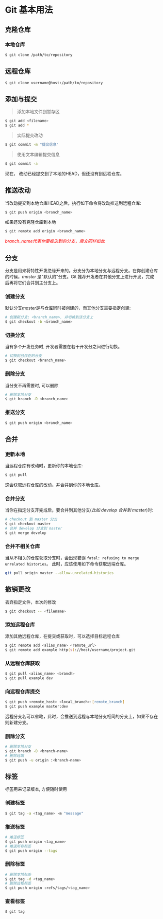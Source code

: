 # Git 基本用法

## 克隆仓库

### 本地仓库

``` zsh
$ git clone /path/to/repository
```

## 远程仓库

``` zsh
$ git clone username@host:/path/to/repository
```

## 添加与提交

> 添加本地文件到暂存区

``` zsh
$ git add <filename>
$ git add *
```

> 实际提交改动

``` zsh
$ git commit -m "提交信息"
```

> 使用文本编辑提交信息

``` zsh
$ git commit -a
```

现在， 改动已经提交到了本地的HEAD，但还没有到远程仓库。

## 推送改动

当改动提交到本地仓库HEAD之后，执行如下命令将改动推送到远程仓库:

``` zsh
$ git push origin <branch_name>
```

如果还没有克隆仓库到本地

``` zsh
$ git remote add origin <branch_name>
```

<font color="red">*branch_name代表你要推送到的分支，后文同样如此*</font>

## 分支

分支是用来将特性开发绝缘开来的。分支分为本地分支与远程分支。在你创建仓库的时候，*master* 是"默认的"分支。Git 推荐开发者在其他分支上进行开发，完成后再将它们合并到主分支上。

### 创建分支

默认分支*master*是与仓库同时被创建的，而其他分支需要指定创建:

``` zsh
# 创建新分支: <branch_name>, 并切换到该分支上
$ git checkout -b <branch_name>
```

### 切换分支

当有多个开发任务时, 开发者需要在若干开发分之间进行切换。

``` zsh
# 切换到已存在的分支
$ git checkout <branch_name>
```

### 删除分支

当分支不再需要时, 可以删除

``` zsh
# 删除本地分支
$ git branch -D <branch_name>
```

### 推送分支



``` zsh
$ git push origin <branch_name>
```

## 合并

### 更新本地

当远程仓库有改动时，更新你的本地仓库:

``` zsh
$ git pull
```

这会获取远程仓库的改动，并合并到你的本地仓库。

### 合并分支

当你在指定分支开完成后，要合并到其他分支(*比如 develop 合并到 master*)时:

``` zsh
# checkout 到 master 分支
$ git checkout master
# 合并 develop 分支到 master
$ git merge develop
```

### 合并不相关仓库

当从不相关的仓库获取分支时，会出现错误 `fatal: refusing to merge unrelated histories`。 此时，应该使用如下命令获取远端仓库。

``` zsh
git pull origin master --allow-unrelated-histories
```

## 撤销更改

丢弃指定文件，本次的修改
``` zsh
$ git checkout -- <filename>
```

### 添加远程仓库

添加其他远程仓库，在提交或获取时，可以选择目标远程仓库

``` zsh
$ git remote add <alias_name> <remote_url>
$ git remote add example http(s)://host/username/project.git
```

### 从远程仓库获取

``` zsh
$ git pull <alias_name> <branch>
$ git pull example dev
```

### 向远程仓库提交

``` zsh
$ git push <remote_host> <local_branch>:[remote_branch]
$ git push example master:dev
```
远程分支名可以省略，此时，会推送到远程与本地分支相同的分支上，如果不存在则新建分支。

### 删除分支

``` zsh
# 删除本地分支
$ git branch -D <branch-name>
# 删除远端
$ git push -u origin :<branch-name>
```

## 标签

标签用来记录版本, 方便随时使用

### 创建标签

``` zsh
$ git tag -a <tag_name> -m "message"
```

### 推送标签

``` zsh
# 推送标签
$ git push origin <tag_name>
# 推送所有标签
$ git push origin --tags
```

### 删除标签

``` zsh
# 删除本地标签
$ git tag -d <tag_name>
# 删除远程标签
$ git push origin :refs/tags/<tag_name>
```

### 查看标签

``` zsh
$ git tag
```